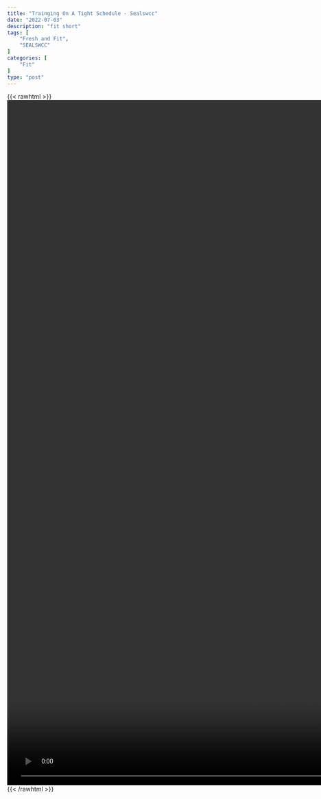 ```yaml
---
title: "Trainging On A Tight Schedule - Sealswcc"
date: "2022-07-03"
description: "fit short"
tags: [
    "Fresh and Fit",
    "SEALSWCC"
]
categories: [
    "Fit"
]
type: "post"
---
```

{{< rawhtml >}}
    <video style="height:40vh;width:auto" overflow="hidden" controls>
        <source src="https://lectures.dev00ps.com/Fit/PODCAST%20Episode%2038%20%7C%20Training%20on%20a%20Tight%20Schedule%20%7C%20SEALSWCC.COM.mp4" type="video/mp4"> 
    </video>
{{< /rawhtml >}}

